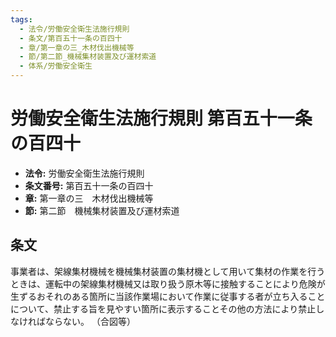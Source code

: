 ```yaml
---
tags:
  - 法令/労働安全衛生法施行規則
  - 条文/第百五十一条の百四十
  - 章/第一章の三_木材伐出機械等
  - 節/第二節_機械集材装置及び運材索道
  - 体系/労働安全衛生
---
```

# 労働安全衛生法施行規則 第百五十一条の百四十

- **法令:** 労働安全衛生法施行規則
- **条文番号:** 第百五十一条の百四十
- **章:** 第一章の三　木材伐出機械等
- **節:** 第二節　機械集材装置及び運材索道

## 条文
事業者は、架線集材機械を機械集材装置の集材機として用いて集材の作業を行うときは、運転中の架線集材機械又は取り扱う原木等に接触することにより危険が生ずるおそれのある箇所に当該作業場において作業に従事する者が立ち入ることについて、禁止する旨を見やすい箇所に表示することその他の方法により禁止しなければならない。
（合図等）


